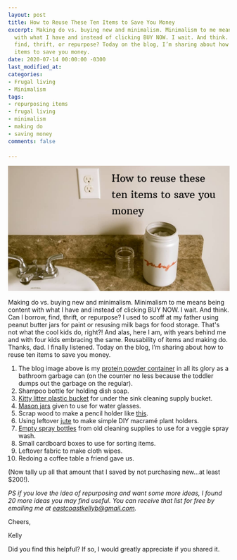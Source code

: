 ```yaml
---
layout: post
title: How to Reuse These Ten Items to Save You Money
excerpt: Making do vs. buying new and minimalism. Minimalism to me means being content
  with what I have and instead of clicking BUY NOW. I wait. And think. Can I borrow,
  find, thrift, or repurpose? Today on the blog, I’m sharing about how to reuse ten
  items to save you money.
date: 2020-07-14 00:00:00 -0300
last_modified_at: 
categories:
- Frugal living
- Minimalism
tags:
- repurposing items
- frugal living
- minimalism
- making do
- saving money
comments: false

---
```

![Image of a protein powder garbage can.](/assets/img/20200714_133819_0000.png "sinkpicture")

Making do vs. buying new and minimalism. Minimalism to me means being content with what I have and instead of clicking BUY NOW. I wait. And think. Can I borrow, find, thrift, or repurpose? I used to scoff at my father using peanut butter jars for paint or resusing milk bags for food storage. That's not what the cool kids do, right?! And alas, here I am, with years behind me and with four kids embracing the same. Reusability of items and making do. Thanks, dad. I finally listened. Today on the blog, I’m sharing about how to reuse ten items to save you money.

 1. The blog image above is my [protein powder container](https://amzn.to/2WjQBHt) in all its glory as a bathroom garbage can (on the counter no less because the toddler dumps out the garbage on the regular). 
 2. Shampoo bottle for holding dish soap.
 3. [Kitty litter plastic bucket](https://amzn.to/3h1CvTk) for under the sink cleaning supply bucket.
 4. [Mason jars](https://amzn.to/3esjmZ0) given to use for water glasses.
 5. Scrap wood to make a pencil holder like [this](https://amzn.to/2Oq0gbq).
 6. Using leftover [jute](https://amzn.to/3071UEd) to make simple DIY macramé plant holders.
 7. [Empty spray bottles](https://amzn.to/3etWBDG) from old cleaning supplies to use for a veggie spray wash.
 8. Small cardboard boxes to use for sorting items.
 9. Leftover fabric to make cloth wipes.
10. Redoing a coffee table a friend gave us.

(Now tally up all that amount that I saved by not purchasing new...at least $200!).

_PS if you love the idea of repurposing and want some more ideas, I found 20 more ideas you may find useful. You can receive that list for free by emailing me at_ [_eastcoastkellyb@gmail.com_](mailto:eastcoastkellyb@gmail.com)_._

Cheers,

Kelly

Did you find this helpful? If so, I would greatly appreciate if you shared it.